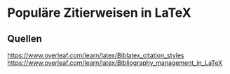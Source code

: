 # Populäre Zitierweisen in LaTeX

## Quellen
https://www.overleaf.com/learn/latex/Biblatex_citation_styles
https://www.overleaf.com/learn/latex/Bibliography_management_in_LaTeX
